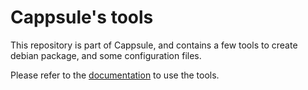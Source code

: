 # Cappsule's tools

This repository is part of Cappsule, and contains a few tools to create debian
package, and some configuration files.

Please refer to the [documentation](https://github.com/cappsule/cappsule-doc/)
to use the tools.

